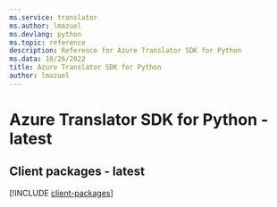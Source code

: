 ```yaml
---
ms.service: translator
ms.author: lmazuel
ms.devlang: python
ms.topic: reference
description: Reference for Azure Translator SDK for Python
ms.data: 10/26/2022
title: Azure Translator SDK for Python
author: lmazuel
---
```

# Azure Translator SDK for Python - latest

## Client packages - latest
[!INCLUDE [client-packages](translator-client-index.md)]